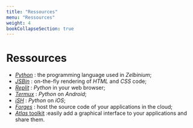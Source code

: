 ```yaml
---
title: "Ressources"
menu: "Ressources"
weight: 4
bookCollapseSection: true
---
```


# Ressources

- [*Python*](./python) : the programming language used in *Zelbinium*;
- [*JSBin*](./jsbin/) : on-the-fly rendering of *HTML* and *CSS* code;
- [*Replit*](./replit) : *Python* in your web browser;
- [*Termux*](./termux) : *Python* on *Android*;
- [*iSH*](./ish) : *Python* on *iOS*;
- [*Forges*](./forges) : host the source code of your applications in the cloud;
- [*Atlas* toolkit](./atk) :easily add a graphical interface to your applications and share them.